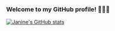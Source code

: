 ### Welcome to my GitHub profile! 👩🏻‍💻

[![Janine's GitHub stats](https://github-readme-stats.vercel.app/api?username=ja9-look&count_private=true&show_icons=true&theme=synthwave)](https://github.com/ja9-look/github-readme-stats)

<!--
**ja9-look/ja9-look** is a ✨ _special_ ✨ repository because its `README.md` (this file) appears on your GitHub profile.

Here are some ideas to get you started:

- 🔭 I’m currently working on ...
- 🌱 I’m currently learning ...
- 👯 I’m looking to collaborate on ...
- 🤔 I’m looking for help with ...
- 💬 Ask me about ...
- 📫 How to reach me: ...
- 😄 Pronouns: ...
- ⚡ Fun fact: ...
-->
